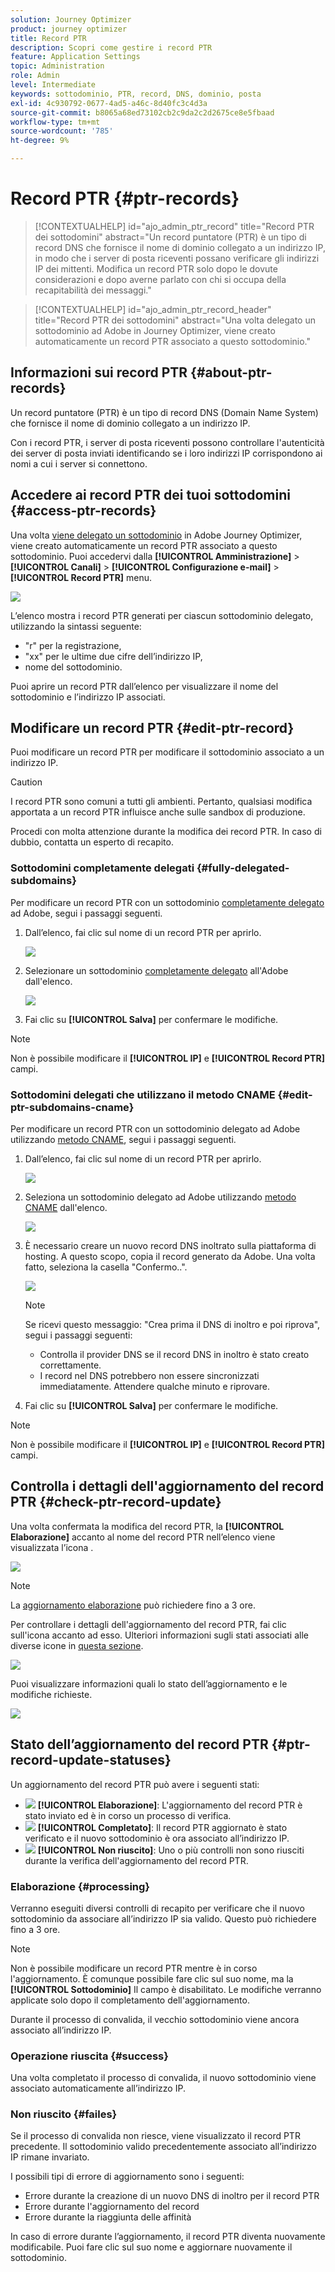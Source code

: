 ```yaml
---
solution: Journey Optimizer
product: journey optimizer
title: Record PTR
description: Scopri come gestire i record PTR
feature: Application Settings
topic: Administration
role: Admin
level: Intermediate
keywords: sottodominio, PTR, record, DNS, dominio, posta
exl-id: 4c930792-0677-4ad5-a46c-8d40fc3c4d3a
source-git-commit: b8065a68ed73102cb2c9da2c2d2675ce8e5fbaad
workflow-type: tm+mt
source-wordcount: '785'
ht-degree: 9%

---
```


# Record PTR {#ptr-records}

>[!CONTEXTUALHELP]
>id="ajo_admin_ptr_record"
>title="Record PTR dei sottodomini"
>abstract="Un record puntatore (PTR) è un tipo di record DNS che fornisce il nome di dominio collegato a un indirizzo IP, in modo che i server di posta riceventi possano verificare gli indirizzi IP dei mittenti. Modifica un record PTR solo dopo le dovute considerazioni e dopo averne parlato con chi si occupa della recapitabilità dei messaggi."

>[!CONTEXTUALHELP]
>id="ajo_admin_ptr_record_header"
>title="Record PTR dei sottodomini"
>abstract="Una volta delegato un sottodominio ad Adobe in Journey Optimizer, viene creato automaticamente un record PTR associato a questo sottodominio."

## Informazioni sui record PTR {#about-ptr-records}

Un record puntatore (PTR) è un tipo di record DNS (Domain Name System) che fornisce il nome di dominio collegato a un indirizzo IP.

Con i record PTR, i server di posta riceventi possono controllare l&#39;autenticità dei server di posta inviati identificando se i loro indirizzi IP corrispondono ai nomi a cui i server si connettono.

## Accedere ai record PTR dei tuoi sottodomini {#access-ptr-records}

Una volta [viene delegato un sottodominio](delegate-subdomain.md) in Adobe Journey Optimizer, viene creato automaticamente un record PTR associato a questo sottodominio. Puoi accedervi dalla **[!UICONTROL Amministrazione]** > **[!UICONTROL Canali]** > **[!UICONTROL Configurazione e-mail]** > **[!UICONTROL Record PTR]** menu.

![](assets/ptr-records.png)

L’elenco mostra i record PTR generati per ciascun sottodominio delegato, utilizzando la sintassi seguente:

* &quot;r&quot; per la registrazione,
* &quot;xx&quot; per le ultime due cifre dell’indirizzo IP,
* nome del sottodominio.

Puoi aprire un record PTR dall’elenco per visualizzare il nome del sottodominio e l’indirizzo IP associati.

## Modificare un record PTR {#edit-ptr-record}

Puoi modificare un record PTR per modificare il sottodominio associato a un indirizzo IP.

>[!CAUTION]
>
>I record PTR sono comuni a tutti gli ambienti. Pertanto, qualsiasi modifica apportata a un record PTR influisce anche sulle sandbox di produzione.
>
>Procedi con molta attenzione durante la modifica dei record PTR. In caso di dubbio, contatta un esperto di recapito.

### Sottodomini completamente delegati {#fully-delegated-subdomains}

Per modificare un record PTR con un sottodominio [completamente delegato](delegate-subdomain.md#full-subdomain-delegation) ad Adobe, segui i passaggi seguenti.

1. Dall’elenco, fai clic sul nome di un record PTR per aprirlo.

   ![](assets/ptr-record-select.png)

1. Selezionare un sottodominio [completamente delegato](delegate-subdomain.md#full-subdomain-delegation) all&#39;Adobe dall&#39;elenco.

   ![](assets/ptr-record-subdomain.png)

1. Fai clic su **[!UICONTROL Salva]** per confermare le modifiche.

>[!NOTE]
>
>Non è possibile modificare il **[!UICONTROL IP]** e **[!UICONTROL Record PTR]** campi.

### Sottodomini delegati che utilizzano il metodo CNAME {#edit-ptr-subdomains-cname}

Per modificare un record PTR con un sottodominio delegato ad Adobe utilizzando [metodo CNAME](delegate-subdomain.md#cname-subdomain-delegation), segui i passaggi seguenti.

1. Dall’elenco, fai clic sul nome di un record PTR per aprirlo.

   ![](assets/ptr-record-select-cname.png)

1. Seleziona un sottodominio delegato ad Adobe utilizzando [metodo CNAME](delegate-subdomain.md#cname-subdomain-delegation) dall&#39;elenco.

   ![](assets/ptr-record-subdomain-cname.png)

1. È necessario creare un nuovo record DNS inoltrato sulla piattaforma di hosting. A questo scopo, copia il record generato da Adobe. Una volta fatto, seleziona la casella &quot;Confermo..&quot;.

   ![](assets/ptr-record-subdomain-confirm.png)

   >[!NOTE]
   >
   >Se ricevi questo messaggio: &quot;Crea prima il DNS di inoltro e poi riprova&quot;, segui i passaggi seguenti:
   >   * Controlla il provider DNS se il record DNS in inoltro è stato creato correttamente.
   >   * I record nel DNS potrebbero non essere sincronizzati immediatamente. Attendere qualche minuto e riprovare.


1. Fai clic su **[!UICONTROL Salva]** per confermare le modifiche.

>[!NOTE]
>
>Non è possibile modificare il **[!UICONTROL IP]** e **[!UICONTROL Record PTR]** campi.

## Controlla i dettagli dell&#39;aggiornamento del record PTR {#check-ptr-record-update}

Una volta confermata la modifica del record PTR, la **[!UICONTROL Elaborazione]** accanto al nome del record PTR nell’elenco viene visualizzata l’icona .

![](assets/ptr-record-updating.png)

>[!NOTE]
>
>La [aggiornamento elaborazione](#processing) può richiedere fino a 3 ore.

Per controllare i dettagli dell&#39;aggiornamento del record PTR, fai clic sull&#39;icona accanto ad esso. Ulteriori informazioni sugli stati associati alle diverse icone in [questa sezione](#ptr-record-update-statuses).

![](assets/ptr-record-recent-update.png)

Puoi visualizzare informazioni quali lo stato dell’aggiornamento e le modifiche richieste.

![](assets/ptr-record-updates.png)

## Stato dell’aggiornamento del record PTR {#ptr-record-update-statuses}

Un aggiornamento del record PTR può avere i seguenti stati:

* ![](assets/do-not-localize/ptr-record-processing.png) **[!UICONTROL Elaborazione]**: L&#39;aggiornamento del record PTR è stato inviato ed è in corso un processo di verifica.
* ![](assets/do-not-localize/ptr-record-success.png) **[!UICONTROL Completato]**: Il record PTR aggiornato è stato verificato e il nuovo sottodominio è ora associato all’indirizzo IP.
* ![](assets/do-not-localize/ptr-record-failed.png) **[!UICONTROL Non riuscito]**: Uno o più controlli non sono riusciti durante la verifica dell&#39;aggiornamento del record PTR.

### Elaborazione {#processing}

Verranno eseguiti diversi controlli di recapito per verificare che il nuovo sottodominio da associare all’indirizzo IP sia valido. Questo può richiedere fino a 3 ore.

>[!NOTE]
>
>Non è possibile modificare un record PTR mentre è in corso l&#39;aggiornamento. È comunque possibile fare clic sul suo nome, ma la **[!UICONTROL Sottodominio]** Il campo è disabilitato. Le modifiche verranno applicate solo dopo il completamento dell&#39;aggiornamento.

Durante il processo di convalida, il vecchio sottodominio viene ancora associato all’indirizzo IP.

### Operazione riuscita {#success}

Una volta completato il processo di convalida, il nuovo sottodominio viene associato automaticamente all’indirizzo IP.

### Non riuscito {#failes}

Se il processo di convalida non riesce, viene visualizzato il record PTR precedente. Il sottodominio valido precedentemente associato all’indirizzo IP rimane invariato.

I possibili tipi di errore di aggiornamento sono i seguenti:
* Errore durante la creazione di un nuovo DNS di inoltro per il record PTR
* Errore durante l&#39;aggiornamento del record
* Errore durante la riaggiunta delle affinità

In caso di errore durante l’aggiornamento, il record PTR diventa nuovamente modificabile. Puoi fare clic sul suo nome e aggiornare nuovamente il sottodominio.
